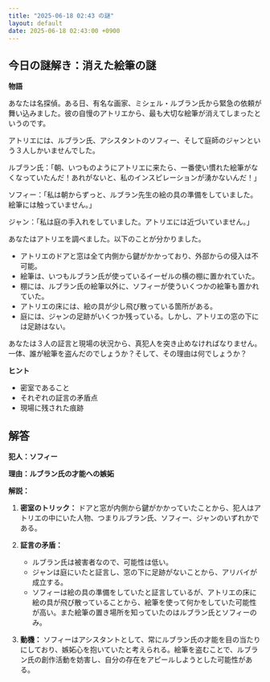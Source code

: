 ```yaml
---
title: "2025-06-18 02:43 の謎"
layout: default
date: 2025-06-18 02:43:00 +0900
---
```

## 今日の謎解き：消えた絵筆の謎

**物語**

あなたは名探偵。ある日、有名な画家、ミシェル・ルブラン氏から緊急の依頼が舞い込みました。彼の自慢のアトリエから、最も大切な絵筆が消えてしまったというのです。

アトリエには、ルブラン氏、アシスタントのソフィー、そして庭師のジャンという３人しかいませんでした。

ルブラン氏：「朝、いつものようにアトリエに来たら、一番使い慣れた絵筆がなくなっていたんだ！あれがないと、私のインスピレーションが湧かないんだ！」

ソフィー：「私は朝からずっと、ルブラン先生の絵の具の準備をしていました。絵筆には触っていません。」

ジャン：「私は庭の手入れをしていました。アトリエには近づいていません。」

あなたはアトリエを調べました。以下のことが分かりました。

*   アトリエのドアと窓は全て内側から鍵がかかっており、外部からの侵入は不可能。
*   絵筆は、いつもルブラン氏が使っているイーゼルの横の棚に置かれていた。
*   棚には、ルブラン氏の絵筆以外に、ソフィーが使ういくつかの絵筆も置かれていた。
*   アトリエの床には、絵の具が少し飛び散っている箇所がある。
*   庭には、ジャンの足跡がいくつか残っている。しかし、アトリエの窓の下には足跡はない。

あなたは３人の証言と現場の状況から、真犯人を突き止めなければなりません。一体、誰が絵筆を盗んだのでしょうか？そして、その理由は何でしょうか？

**ヒント**

*   密室であること
*   それぞれの証言の矛盾点
*   現場に残された痕跡

## 解答

**犯人：ソフィー**

**理由：ルブラン氏の才能への嫉妬**

**解説：**

1.  **密室のトリック：** ドアと窓が内側から鍵がかかっていたことから、犯人はアトリエの中にいた人物、つまりルブラン氏、ソフィー、ジャンのいずれかである。

2.  **証言の矛盾：**
    *   ルブラン氏は被害者なので、可能性は低い。
    *   ジャンは庭にいたと証言し、窓の下に足跡がないことから、アリバイが成立する。
    *   ソフィーは絵の具の準備をしていたと証言しているが、アトリエの床に絵の具が飛び散っていることから、絵筆を使って何かをしていた可能性が高い。また絵筆の置き場所を知っていたのはルブラン氏とソフィーのみ。

3.  **動機：** ソフィーはアシスタントとして、常にルブラン氏の才能を目の当たりにしており、嫉妬心を抱いていたと考えられる。絵筆を盗むことで、ルブラン氏の創作活動を妨害し、自分の存在をアピールしようとした可能性がある。
